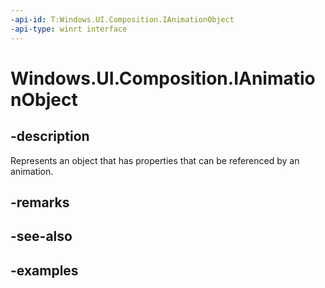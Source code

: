 ```yaml
---
-api-id: T:Windows.UI.Composition.IAnimationObject
-api-type: winrt interface
---
```


<!-- Interface syntax.
public interface IAnimationObject 
-->

# Windows.UI.Composition.IAnimationObject

## -description

Represents an object that has properties that can be referenced by an animation.

## -remarks

## -see-also

## -examples

